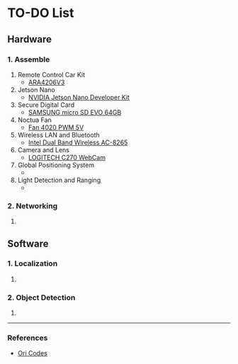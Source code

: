 # TO-DO List

## Hardware

### 1. Assemble

1) Remote Control Car Kit
    - [ARA4206V3](http://rc9.co.kr/product/product_detail.asp?product_number=192300)
2) Jetson Nano
    - [NVIDIA Jetson Nano Developer Kit](https://www.amazon.com/NVIDIA-Jetson-Nano-Developer-945-13450-0000-100/dp/B084DSDDLT/ref=sr_1_3?crid=2GY511YAX2MZV&keywords=jetson+nano+dev+kit&qid=1680478170&sprefix=jetson+nano+dev+kit%2Caps%2C278&sr=8-3)
3) Secure Digital Card
    - [SAMSUNG micro SD EVO 64GB](https://smartstore.naver.com/ranistore7282/products/2640705571)
4) Noctua Fan
    - [Fan 4020 PWM 5V](https://www.amazon.com/Fan-4020-PWM-5V-Jetson-Nano-Reverse-Proof-Adjustment/dp/B07TYZ3RG5/ref=sr_1_3?keywords=Fan-4020-PWM-5V&qid=1680710950&sr=8-3)
5) Wireless LAN and Bluetooth
    - [Intel Dual Band Wireless AC-8265](https://www.amazon.com/Intel-Dual-Band-Wireless-Ac-8265/dp/B01MZA1AB2/ref=sr_1_3?crid=1EUJXA9R7RF5J&keywords=Intel+Dual+Band+Wireless+AC-8265&qid=1680478205&sprefix=intel+dual+band+wireless+ac-8265%2Caps%2C276&sr=8-3)
6) Camera and Lens
    - [LOGITECH C270 WebCam](https://smartstore.naver.com/atonix/products/5845951524)
7) Global Positioning System
    - []()
8) Light Detection and Ranging
    - []()

### 2. Networking

1)

## Software

### 1. Localization

1)

### 2. Object Detection

1)

----

### References
- [Ori Codes](https://ori.codes/software/kernel-hacking/)

